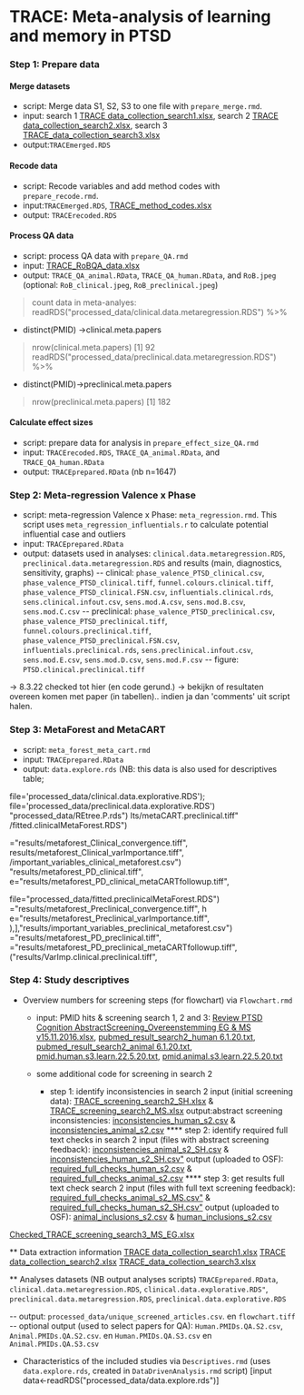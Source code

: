 # TRACE: Meta-analysis of learning and memory in PTSD

### Step 1: Prepare data

#### Merge datasets
- script: Merge data S1, S2, S3 to one file with `prepare_merge.rmd`.
- input: search 1 [TRACE data_collection_search1.xlsx](https://osf.io/tqmwb), search 2 [TRACE data_collection_search2.xlsx](https://osf.io/xqpm3), search 3 [TRACE_data_collection_search3.xlsx](https://osf.io/wbrcm)
- output:`TRACEmerged.RDS`

#### Recode data
- script: Recode variables and add method codes with `prepare_recode.rmd`.
- input:`TRACEmerged.RDS`, [TRACE_method_codes.xlsx](https://osf.io/25et8)
- output: `TRACErecoded.RDS`

#### Process QA data
- script: process QA data with `prepare_QA.rmd`
- input: [TRACE_RoBQA_data.xlsx](https://osf.io/tckb5)
- output: `TRACE_QA_animal.RData`, `TRACE_QA_human.RData`, and `RoB.jpeg` (optional: `RoB_clinical.jpeg`, `RoB_preclinical.jpeg`)

> count data in meta-analyes:
> readRDS("processed_data/clinical.data.metaregression.RDS") %>%
+   distinct(PMID) ->clinical.meta.papers
> nrow(clinical.meta.papers)
[1] 92
> readRDS("processed_data/preclinical.data.metaregression.RDS") %>%
+   distinct(PMID)->preclinical.meta.papers
> nrow(preclinical.meta.papers)
[1] 182


#### Calculate effect sizes
- script: prepare data for analysis in `prepare_effect_size_QA.rmd`
- input: `TRACErecoded.RDS`, `TRACE_QA_animal.RData`, and `TRACE_QA_human.RData`
- output: `TRACEprepared.RData` (nb n=1647)


### Step 2: Meta-regression Valence x Phase
- script: meta-regression Valence x Phase: `meta_regression.rmd`. This script uses `meta_regression_influentials.r` to calculate potential influential case and outliers
- input: `TRACEprepared.RData`
- output: datasets used in analyses: `clinical.data.metaregression.RDS`, `preclinical.data.metaregression.RDS` and results (main, diagnostics, sensitivity, graphs)
-- clinical: `phase_valence_PTSD_clinical.csv`, `phase_valence_PTSD_clinical.tiff`, `funnel.colours.clinical.tiff`, `phase_valence_PTSD_clinical.FSN.csv`, `influentials.clinical.rds`, `sens.clinical.infout.csv`, `sens.mod.A.csv`, `sens.mod.B.csv`, `sens.mod.C.csv`
-- preclinical: `phase_valence_PTSD_preclinical.csv`, `phase_valence_PTSD_preclinical.tiff`, `funnel.colours.preclinical.tiff`, `phase_valence_PTSD_preclinical.FSN.csv`, `influentials.preclinical.rds`, `sens.preclinical.infout.csv`, `sens.mod.E.csv`, `sens.mod.D.csv`, `sens.mod.F.csv`
-- figure: `PTSD.clinical.preclinical.tiff`
 
 -> 8.3.22 checked tot hier (en code gerund.) -> bekijkn of resultaten overeen komen met paper (in tabellen).. indien ja dan 'comments' uit script halen.
 
### Step 3: MetaForest and MetaCART
- script: `meta_forest_meta_cart.rmd`
- input: `TRACEprepared.RData`
- output: `data.explore.rds` (NB: this data is also used for descriptives table; 

file='processed_data/clinical.data.explorative.RDS'); 
file='processed_data/preclinical.data.explorative.RDS')
 "processed_data/REtree.P.rds")
lts/metaCART.preclinical.tiff"
/fitted.clinicalMetaForest.RDS")

="results/metaforest_Clinical_convergence.tiff", 
results/metaforest_Clinical_varImportance.tiff",
/important_variables_clinical_metaforest.csv")
"results/metaforest_PD_clinical.tiff",
e="results/metaforest_PD_clinical_metaCARTfollowup.tiff", 

file="processed_data/fitted.preclinicalMetaForest.RDS")
="results/metaforest_Preclinical_convergence.tiff", h
e="results/metaforest_Preclinical_varImportance.tiff",
),],"results/important_variables_preclinical_metaforest.csv")
="results/metaforest_PD_preclinical.tiff", 
="results/metaforest_PD_preclinical_metaCARTfollowup.tiff",
("results/VarImp.clinical.preclinical.tiff", 


### Step 4: Study descriptives

- Overview numbers for screening steps (for flowchart) via `Flowchart.rmd`
  - input: PMID hits & screening search 1, 2 and 3: [Review PTSD Cognition AbstractScreening_Overeenstemming EG & MS v15.11.2016.xlsx](https://osf.io/7k6wh), [pubmed_result_search2_human 6.1.20.txt](https://osf.io/7kdmu), [pubmed_result_search2_animal 6.1.20.txt](https://osf.io/fs2gq), [pmid.human.s3.learn.22.5.20.txt](https://osf.io/nqgaf), [pmid.animal.s3.learn.22.5.20.txt](https://osf.io/s3ake)

  - some additional code for screening in search 2
    - step 1: identify inconsistencies in search 2
input (initial screening data): [TRACE_screening_search2_SH.xlsx](https://osf.io/pu6bf) & [TRACE_screening_search2_MS.xlsx](https://osf.io/56fyu)
output:abstract screening inconsistencies: [inconsistencies_human_s2.csv](https://osf.io/jgf9v) &  [inconsistencies_animal_s2.csv](https://osf.io/9z2tj)
**** step 2: identify required full text checks in search 2
input (files with abstract screening feedback): [inconsistencies_animal_s2_SH.csv](https://osf.io/ugyrp) & [inconsistencies_human_s2_SH.csv"](https://osf.io/kve78)
output (uploaded to OSF): [required_full_checks_human_s2.csv](https://osf.io/92mf5) & [required_full_checks_animal_s2.csv](https://osf.io/pwtxq)
**** step 3: get results full text check search 2
input (files with full text screening feedback): [required_full_checks_animal_s2_MS.csv"](https://osf.io/xmua6) & [required_full_checks_human_s2_SH.csv"](https://osf.io/ce35r)
output (uploaded to OSF): [animal_inclusions_s2.csv](https://osf.io/m9rey) & [human_inclusions_s2.csv](https://osf.io/fe5sh)

[Checked_TRACE_screening_search3_MS_EG.xlsx](https://osf.io/famr7)

** Data extraction information
[TRACE data_collection_search1.xlsx](https://osf.io/tqmwb)
[TRACE data_collection_search2.xlsx](https://osf.io/xqpm3)
[TRACE_data_collection_search3.xlsx](https://osf.io/wbrcm)  

** Analyses datasets (NB output analyses scripts)
`TRACEprepared.RData`, `clinical.data.metaregression.RDS`, `clinical.data.explorative.RDS"`, `preclinical.data.metaregression.RDS`, `preclinical.data.explorative.RDS`


-- output: `processed_data/unique_screened_articles.csv`. en `flowchart.tiff`
-- optional output (used to select papers for QA): `Human.PMIDs.QA.S2.csv`, `Animal.PMIDs.QA.S2.csv`. en `Human.PMIDs.QA.S3.csv` en `Animal.PMIDs.QA.S3.csv`



- Characteristics of the included studies via `Descriptives.rmd` (uses `data.explore.rds`, created in `DataDrivenAnalysis.rmd` script)
[input data<-readRDS("processed_data/data.explore.rds")]


